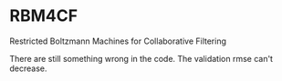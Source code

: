 # RBM4CF
Restricted Boltzmann Machines for Collaborative Filtering

There are still something wrong in the code. The validation rmse can't decrease.
